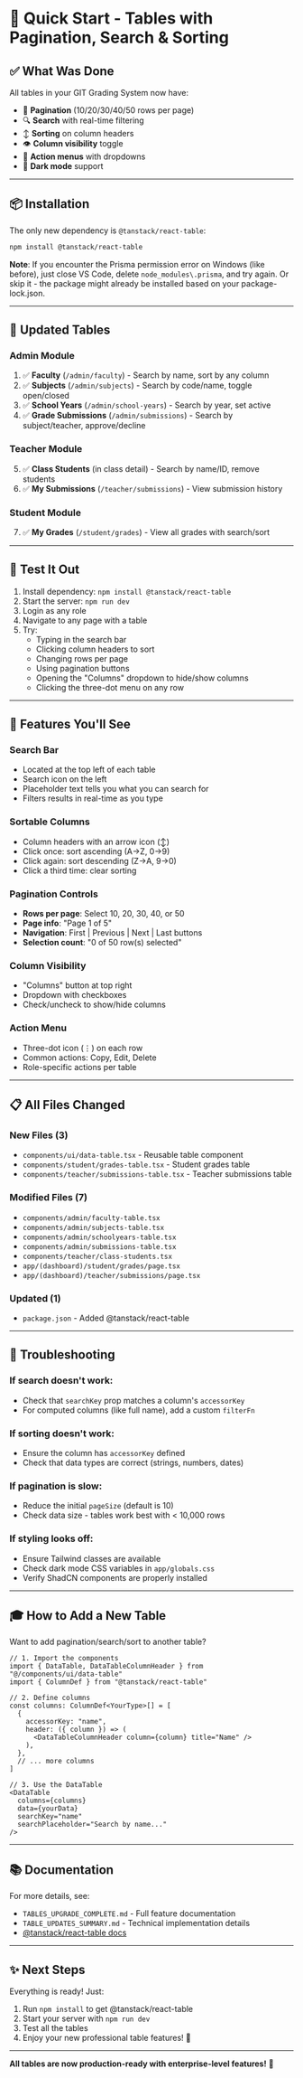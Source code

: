 # 🚀 Quick Start - Tables with Pagination, Search & Sorting

## ✅ What Was Done

All tables in your GIT Grading System now have:
- 📄 **Pagination** (10/20/30/40/50 rows per page)
- 🔍 **Search** with real-time filtering
- ↕️ **Sorting** on column headers
- 👁️ **Column visibility** toggle
- 🎯 **Action menus** with dropdowns
- 🌙 **Dark mode** support

---

## 📦 Installation

The only new dependency is `@tanstack/react-table`:

```bash
npm install @tanstack/react-table
```

**Note**: If you encounter the Prisma permission error on Windows (like before), just close VS Code, delete `node_modules\.prisma`, and try again. Or skip it - the package might already be installed based on your package-lock.json.

---

## 🎯 Updated Tables

### Admin Module
1. ✅ **Faculty** (`/admin/faculty`) - Search by name, sort by any column
2. ✅ **Subjects** (`/admin/subjects`) - Search by code/name, toggle open/closed
3. ✅ **School Years** (`/admin/school-years`) - Search by year, set active
4. ✅ **Grade Submissions** (`/admin/submissions`) - Search by subject/teacher, approve/decline

### Teacher Module
5. ✅ **Class Students** (in class detail) - Search by name/ID, remove students
6. ✅ **My Submissions** (`/teacher/submissions`) - View submission history

### Student Module
7. ✅ **My Grades** (`/student/grades`) - View all grades with search/sort

---

## 🧪 Test It Out

1. Install dependency: `npm install @tanstack/react-table`
2. Start the server: `npm run dev`
3. Login as any role
4. Navigate to any page with a table
5. Try:
   - Typing in the search bar
   - Clicking column headers to sort
   - Changing rows per page
   - Using pagination buttons
   - Opening the "Columns" dropdown to hide/show columns
   - Clicking the three-dot menu on any row

---

## 🎨 Features You'll See

### Search Bar
- Located at the top left of each table
- Search icon on the left
- Placeholder text tells you what you can search for
- Filters results in real-time as you type

### Sortable Columns
- Column headers with an arrow icon (↕️)
- Click once: sort ascending (A→Z, 0→9)
- Click again: sort descending (Z→A, 9→0)
- Click a third time: clear sorting

### Pagination Controls
- **Rows per page**: Select 10, 20, 30, 40, or 50
- **Page info**: "Page 1 of 5"
- **Navigation**: First | Previous | Next | Last buttons
- **Selection count**: "0 of 50 row(s) selected"

### Column Visibility
- "Columns" button at top right
- Dropdown with checkboxes
- Check/uncheck to show/hide columns

### Action Menu
- Three-dot icon (⋮) on each row
- Common actions: Copy, Edit, Delete
- Role-specific actions per table

---

## 📋 All Files Changed

### New Files (3)
- `components/ui/data-table.tsx` - Reusable table component
- `components/student/grades-table.tsx` - Student grades table
- `components/teacher/submissions-table.tsx` - Teacher submissions table

### Modified Files (7)
- `components/admin/faculty-table.tsx`
- `components/admin/subjects-table.tsx`
- `components/admin/schoolyears-table.tsx`
- `components/admin/submissions-table.tsx`
- `components/teacher/class-students.tsx`
- `app/(dashboard)/student/grades/page.tsx`
- `app/(dashboard)/teacher/submissions/page.tsx`

### Updated (1)
- `package.json` - Added @tanstack/react-table

---

## 🐛 Troubleshooting

### If search doesn't work:
- Check that `searchKey` prop matches a column's `accessorKey`
- For computed columns (like full name), add a custom `filterFn`

### If sorting doesn't work:
- Ensure the column has `accessorKey` defined
- Check that data types are correct (strings, numbers, dates)

### If pagination is slow:
- Reduce the initial `pageSize` (default is 10)
- Check data size - tables work best with < 10,000 rows

### If styling looks off:
- Ensure Tailwind classes are available
- Check dark mode CSS variables in `app/globals.css`
- Verify ShadCN components are properly installed

---

## 🎓 How to Add a New Table

Want to add pagination/search/sort to another table?

```tsx
// 1. Import the components
import { DataTable, DataTableColumnHeader } from "@/components/ui/data-table"
import { ColumnDef } from "@tanstack/react-table"

// 2. Define columns
const columns: ColumnDef<YourType>[] = [
  {
    accessorKey: "name",
    header: ({ column }) => (
      <DataTableColumnHeader column={column} title="Name" />
    ),
  },
  // ... more columns
]

// 3. Use the DataTable
<DataTable
  columns={columns}
  data={yourData}
  searchKey="name"
  searchPlaceholder="Search by name..."
/>
```

---

## 📚 Documentation

For more details, see:
- `TABLES_UPGRADE_COMPLETE.md` - Full feature documentation
- `TABLE_UPDATES_SUMMARY.md` - Technical implementation details
- [@tanstack/react-table docs](https://tanstack.com/table/v8/docs/guide/introduction)

---

## ✨ Next Steps

Everything is ready! Just:
1. Run `npm install` to get @tanstack/react-table
2. Start your server with `npm run dev`
3. Test all the tables
4. Enjoy your new professional table features! 🎉

---

**All tables are now production-ready with enterprise-level features!** 🚀

